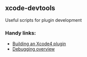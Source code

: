 ## xcode-devtools

Useful scripts for plugin development

### Handy links:

- [Building an Xcode4 plugin](http://www.blackdogfoundry.com/blog/creating-an-xcode4-plugin/)
- [Debugging overview](https://coderwall.com/p/-mgtww)